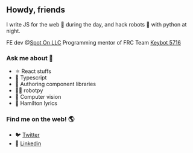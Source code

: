 ## Howdy, friends

I write JS for the web 👾 during the day, and hack robots 🤖 with python at night.

FE dev @[Spot On LLC](https://www.spoton.com/)
Programming mentor of FRC Team [Keybot 5716](https://www.facebook.com/keybot.first/)

### Ask me about 💬
- ⚛️ React stuffs
- 🌟 Typescript
- 🧩 Authoring component libraries
- 🤖🐍 robotpy
- 👀 Computer vision
- 🕺 Hamilton lyrics

### Find me on the web! 🌎
* 🐦 [Twitter](https://twitter.com/Eguzkiman)
* 👔 [Linkedin](https://www.linkedin.com/in/eguzkiman/)

